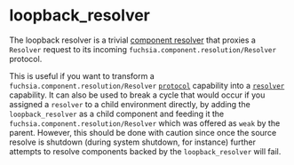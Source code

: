 # loopback_resolver

The loopback resolver is a trivial [component resolver](resolver) that proxies
a `Resolver` request to its incoming `fuchsia.component.resolution/Resolver`
protocol.

This is useful if you want to transform a
`fuchsia.component.resolution/Resolver` [`protocol`](capability-protocol)
capability into a [`resolver`](capability-resolver) capability. It can also be
used to break a cycle that would occur if you assigned a `resolver` to a child
environment directly, by adding the `loopback_resolver` as a child component
and feeding it the `fuchsia.component.resolution/Resolver` which was offered as
`weak` by the parent. However, this should be done with caution since once the
source resolve is shutdown (during system shutdown, for instance) further
attempts to resolve components backed by the `loopback_resolver` will fail.
